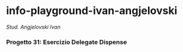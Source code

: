 # info-playground-ivan-angjelovski

_Stud. Angjelovski Ivan_

### Progetto 31: Esercizio Delegate Dispense